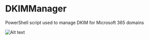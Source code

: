 # DKIMManager
PowerShell script used to manage DKIM for Microsoft 365 domains

![Alt text](https://github.com/slashadminsource/DKIMManager/blob/main/Microsoft%20365%20Enable%20DKIM%204.JPG?raw=true)
